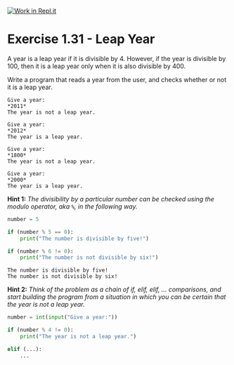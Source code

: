 [![Work in Repl.it](https://classroom.github.com/assets/work-in-replit-14baed9a392b3a25080506f3b7b6d57f295ec2978f6f33ec97e36a161684cbe9.svg)](https://classroom.github.com/online_ide?assignment_repo_id=6522843&assignment_repo_type=AssignmentRepo)
# Exercise 1.31 - Leap Year

A year is a leap year if it is divisible by 4. However, if the year is divisible by 100, then it is a leap year only when it is also divisible by 400.

Write a program that reads a year from the user, and checks whether or not it is a leap year.

```plaintext
Give a year: 
*2011*
The year is not a leap year.
```

```plaintext
Give a year: 
*2012*
The year is a leap year.
```

```plaintext
Give a year: 
*1800*
The year is not a leap year.
```

```plaintext
Give a year: 
*2000*
The year is a leap year.
```

**Hint 1:** *The divisibility by a particular number can be checked using the modulo operator, aka `%`, in the following way.*

```python
number = 5

if (number % 5 == 0):
    print("The number is divisible by five!")

if (number % 6 != 0):
    print("The number is not divisible by six!")
```


```plaintext
The number is divisible by five!
The number is not divisible by six!
```

**Hint 2:** *Think of the problem as a chain of if, elif, elif, ... comparisons, and start building the program from a situation in which you can be certain that the year is not a leap year.*

```python
number = int(input("Give a year:"))

if (number % 4 != 0):
    print("The year is not a leap year.")

elif (...):
    ...
```
